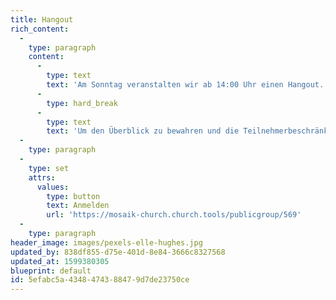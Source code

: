 ```yaml
---
title: Hangout
rich_content:
  -
    type: paragraph
    content:
      -
        type: text
        text: 'Am Sonntag veranstalten wir ab 14:00 Uhr einen Hangout.'
      -
        type: hard_break
      -
        type: text
        text: 'Um den Überblick zu bewahren und die Teilnehmerbeschränkung einzuhalten, ist es wichtig, dass du dich anmeldest. Nähere Infos erhältst du per Mail / WhatsApp. '
  -
    type: paragraph
  -
    type: set
    attrs:
      values:
        type: button
        text: Anmelden
        url: 'https://mosaik-church.church.tools/publicgroup/569'
  -
    type: paragraph
header_image: images/pexels-elle-hughes.jpg
updated_by: 838df855-d75e-401d-8e84-3666c8327568
updated_at: 1599380305
blueprint: default
id: 5efabc5a-4348-4743-8847-9d7de23750ce
---
```

